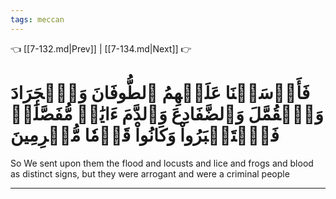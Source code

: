 ```yaml
---
tags: meccan
---
```


👈 [[7-132.md|Prev]] | [[7-134.md|Next]] 👉

# فَأَرۡسَلۡنَا عَلَيۡهِمُ ٱلطُّوفَانَ وَٱلۡجَرَادَ وَٱلۡقُمَّلَ وَٱلضَّفَادِعَ وَٱلدَّمَ ءَايَٰتٖ مُّفَصَّلَٰتٖ فَٱسۡتَكۡبَرُواْ وَكَانُواْ قَوۡمٗا مُّجۡرِمِينَ

So We sent upon them the flood and locusts and lice and frogs and blood as distinct signs, but they were arrogant and were a criminal people

---

